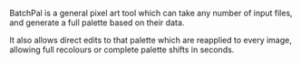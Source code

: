 BatchPal is a general pixel art tool which can take any number of input files, and generate a full palette based on their data.

It also allows direct edits to that palette which are reapplied to every image, allowing full recolours or complete palette shifts in seconds. 
